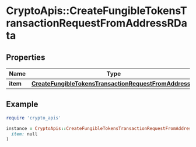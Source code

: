 # CryptoApis::CreateFungibleTokensTransactionRequestFromAddressRData

## Properties

| Name | Type | Description | Notes |
| ---- | ---- | ----------- | ----- |
| **item** | [**CreateFungibleTokensTransactionRequestFromAddressRI**](CreateFungibleTokensTransactionRequestFromAddressRI.md) |  |  |

## Example

```ruby
require 'crypto_apis'

instance = CryptoApis::CreateFungibleTokensTransactionRequestFromAddressRData.new(
  item: null
)
```


